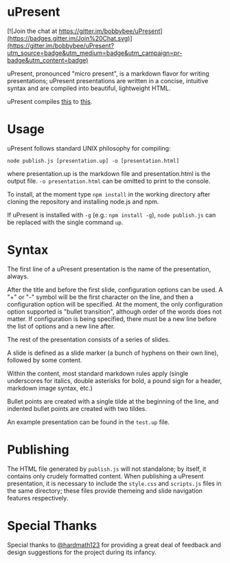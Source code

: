 uPresent
=============

[![Join the chat at https://gitter.im/bobbybee/uPresent](https://badges.gitter.im/Join%20Chat.svg)](https://gitter.im/bobbybee/uPresent?utm_source=badge&utm_medium=badge&utm_campaign=pr-badge&utm_content=badge)

uPresent, pronounced "micro present", is a markdown flavor for writing presentations; uPresent presentations are written in a concise, intuitive syntax and are compiled into beautiful, lightweight HTML.

uPresent compiles [this](https://github.com/bobbybee/uPresent/blob/master/test.up) to [this](http://backtick.town/~alyssa/test.html#slide0).

Usage
=============

uPresent follows standard UNIX philosophy for compiling:

    node publish.js [presentation.up] -o [presentation.html]

 where presentation.up is the markdown file and presentation.html is the output file. `-o presentation.html` can be omitted to print to the console.

To install, at the moment type `npm install` in the working directory after cloning the repository and installing node.js and npm.

If uPresent is installed with `-g` (e.g.: `npm install -g`), `node publish.js` can be replaced with the single command `up`.

Syntax
============
The first line of a uPresent presentation is the name of the presentation, always.

After the title and before the first slide, configuration options can be used. A "+" or "-" symbol will be the first character on the line, and then a configuration option will be specified. At the moment, the only configuration option supported is "bullet transition", although order of the words does not matter. If configuration is being specified, there must be a new line before the list of options and a new line after.

The rest of the presentation consists of a series of slides.

A slide is defined as a slide marker (a bunch of hyphens on their own line), followed by some content.

Within the content, most standard markdown rules apply (single underscores for italics, double asterisks for bold, a pound sign for a header, markdown image syntax, etc.)

Bullet points are created with a single tilde at the beginning of the line, and indented bullet points are created with two tildes.

An example presentation can be found in the `test.up` file.

Publishing
=============

The HTML file generated by `publish.js` will not standalone; by itself, it contains only crudely formatted content. When publishing a uPresent presentation, it is necessary to include the `style.css` and `scripts.js` files in the same directory; these files provide themeing and slide navigation features respectively.

Special Thanks
==============

Special thanks to [@hardmath123](http://github.com/hardmath123) for providing a great deal of feedback and design suggestions for the project during its infancy.
